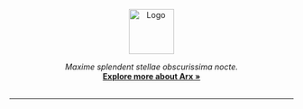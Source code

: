 <p align="center">
  <!-- <a href="https://docs.arx.io/"> -->
    <img src="https://github.com/corynthian/arx/blob/main/doc/static/arx_brand.png" alt="Logo" width="80" height="80">
  <!-- </a> -->

  <p align="center">
    <i>Maxime splendent stellae obscurissima nocte.</i>
    <br />
    <a href="#"><strong>Explore more about Arx »</strong></a>
    <br />
    <br />
    <!-- <a href="https://discord.gg/arx">Community</a> 
    ·
    <a href="https://docs.arx.io/">Docs</a> -->
  </p>
</p>
<hr>
